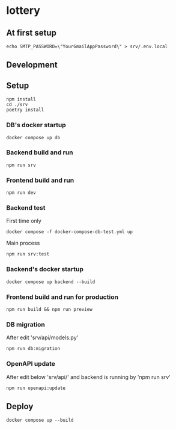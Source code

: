 # lottery

## At first setup

```
echo SMTP_PASSWORD=\"YourGmailAppPassword\" > srv/.env.local
```

## Development

## Setup

```
npm install
cd ./srv
poetry install
```

### DB's docker startup

```
docker compose up db
```

### Backend build and run

```
npm run srv
```

### Frontend build and run

```
npm run dev
```

### Backend test

First time only

```
docker compose -f docker-compose-db-test.yml up
```

Main process

```
npm run srv:test
```

### Backend's docker startup

```
docker compose up backend --build
```

### Frontend build and run for production

```
npm run build && npm run preview
```

### DB migration

After edit 'srv/api/models.py'

```
npm run db:migration
```

### OpenAPI update

After edit below 'srv/api/' and backend is running by 'npm run srv'

```
npm run openapi:update
```

## Deploy

```
docker compose up --build
```
